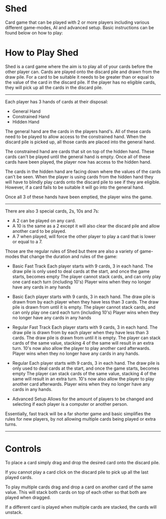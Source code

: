 # Shed
Card game that can be played with 2 or more players including various different game-modes, AI and advanced setup. Basic instructions can be found below on how to play:

# How to Play Shed

Shed is a card game where the aim is to play all of your cards before the other player can. Cards are played onto the discard pile
and drawn from the draw pile. For a card to be suitable it needs to be greater than or equal to the value of the card in the discard pile.
If the player has no eligible cards, they will pick up all the cards in the discard pile.

---------------------------------------------------------------------------------------------------------------------------------------------

Each player has 3 hands of cards at their disposal:

- General Hand
- Constrained Hand
- Hidden Hand

The general hand are the cards in the players hand's. All of these cards need to be played to allow access to the constrained hand.
When the discard pile is picked up, all those cards are placed into the general hand.

The constrained hand are cards that sit on top of the hidden hand. These cards can't be played until the general hand is empty. Once all of
these cards have been played, the player now has access to the hidden hand.

The cards in the hidden hand are facing down where the values of the cards can't be seen. When the player is using cards from the hidden hand
they will have to blindly play cards onto the discard pile to see if they are eligible. However, if a card fails to be suitable it will go into
the general hand.

Once all 3 of these hands have been emptied, the player wins the game.

---------------------------------------------------------------------------------------------------------------------------------------------

There are also 3 special cards, 2s, 10s and 7s:

- A 2 can be played on any card.
- A 10 is the same as a 2 except it will also clear the discard pile and allow another card to be played.
- A 7 when played, will force the other player to play a card that is lower or equal to a 7.

Those are the regular rules of Shed but there are also a variety of game-modes that change the duration and rules of the game:

- Basic Fast Track
    Each player starts with 9 cards, 3 in each hand.
    The draw pile is only used to deal cards at the start, and once the game starts, becomes empty
    The player cannot stack cards, and can only play one card each turn (including 10's)
    Player wins when they no longer have any cards in any hands

- Basic
    Each player starts with 9 cards, 3 in each hand.
    The draw pile is drawn from by each player when they have less than 3 cards.
        The draw pile is drawn from until it is empty.
    The player cannot stack cards, and can only play one card each turn (including 10's)
    Player wins when they no longer have any cards in any hands

- Regular Fast Track
    Each player starts with 9 cards, 3 in each hand.
    The draw pile is drawn from by each player when they have less than 3 cards.
        The draw pile is drawn from until it is empty.
    The player can stack cards of the same value, stacking 4 of the same will result in an extra turn.
    10's now also allow the player to play another card afterwards.
    Player wins when they no longer have any cards in any hands.

- Regular
    Each player starts with 9 cards, 3 in each hand.
    The draw pile is only used to deal cards at the start, and once the game starts, becomes empty
    The player can stack cards of the same value, stacking 4 of the same will result in an extra turn.
    10's now also allow the player to play another card afterwards.
    Player wins when they no longer have any cards in any hands.

- Advanced Setup
    Allows for the amount of players to be changed and selecting if each player is a computer or another person.

Essentially, fast track will be a far shorter game and basic simplifies the rules for new players, by not allowing multiple cards
being played or extra turns.

---------------------------------------------------------------------------------------------------------------------------------------------
# Controls

To place a card simply drag and drop the desired card onto the discard pile.

If you cannot play a card click on the discard pile to pick up all the last played cards.

To play multiple cards drag and drop a card on another card of the same value. This will stack both cards on top of each other so that both are played when dragged. 

If a different card is played when multiple cards are stacked, the cards will unstack. 
